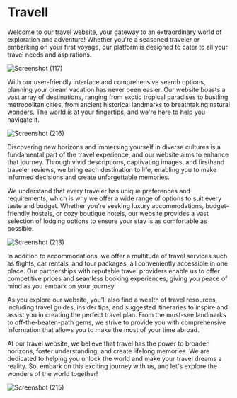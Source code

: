 # Travell

Welcome to our travel website, your gateway to an extraordinary world of exploration and adventure! Whether you're a seasoned traveler or embarking on your first voyage, our platform is designed to cater to all your travel needs and aspirations.

![Screenshot (117)](https://github.com/Ankita19soni/Travell/assets/132035991/1f83671d-f73e-4a42-a96e-23d42e08b594)


With our user-friendly interface and comprehensive search options, planning your dream vacation has never been easier. Our website boasts a vast array of destinations, ranging from exotic tropical paradises to bustling metropolitan cities, from ancient historical landmarks to breathtaking natural wonders. The world is at your fingertips, and we're here to help you navigate it.

![Screenshot (216)](https://github.com/Ankita19soni/Travell/assets/132035991/ed62444b-dd2a-444f-b31e-d180138aaa69)


Discovering new horizons and immersing yourself in diverse cultures is a fundamental part of the travel experience, and our website aims to enhance that journey. Through vivid descriptions, captivating images, and firsthand traveler reviews, we bring each destination to life, enabling you to make informed decisions and create unforgettable memories.

We understand that every traveler has unique preferences and requirements, which is why we offer a wide range of options to suit every taste and budget. Whether you're seeking luxury accommodations, budget-friendly hostels, or cozy boutique hotels, our website provides a vast selection of lodging options to ensure your stay is as comfortable as possible.


![Screenshot (213)](https://github.com/Ankita19soni/Travell/assets/132035991/bcc2ff2c-d993-4901-b1ca-8d07cf20c780)


In addition to accommodations, we offer a multitude of travel services such as flights, car rentals, and tour packages, all conveniently accessible in one place. Our partnerships with reputable travel providers enable us to offer competitive prices and seamless booking experiences, giving you peace of mind as you embark on your journey.

As you explore our website, you'll also find a wealth of travel resources, including travel guides, insider tips, and suggested itineraries to inspire and assist you in creating the perfect travel plan. From the must-see landmarks to off-the-beaten-path gems, we strive to provide you with comprehensive information that allows you to make the most of your time abroad.

At our travel website, we believe that travel has the power to broaden horizons, foster understanding, and create lifelong memories. We are dedicated to helping you unlock the world and make your travel dreams a reality. So, embark on this exciting journey with us, and let's explore the wonders of the world together!




![Screenshot (215)](https://github.com/Ankita19soni/Travell/assets/132035991/b9fe15f6-c686-4f5a-a0b8-c3941798e7bf)

